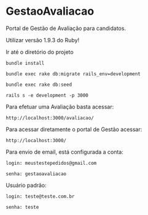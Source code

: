 # GestaoAvaliacao
Portal de Gestão de Avaliação para candidatos.

Utilizar versão 1.9.3 do Ruby!

  Ir até o diretório do projeto
  
    bundle install
    
    bundle exec rake db:migrate rails_env=development  
    
    bundle exec rake db:seed
    
    rails s -e development -p 3000
	
Para efetuar uma Avaliação basta acessar:

    http://localhost:3000/avaliacao/
  
Para acessar diretamente o portal de Gestão acessar:

    http://localhost:3000/
  
Para envio de email, está configurada a conta:

    login: meustestepedidos@gmail.com  
  
    senha: gestaoavaliacao
  
Usuário padrão:

    login: teste@teste.com.br
  
    senha: teste
  
  
  
